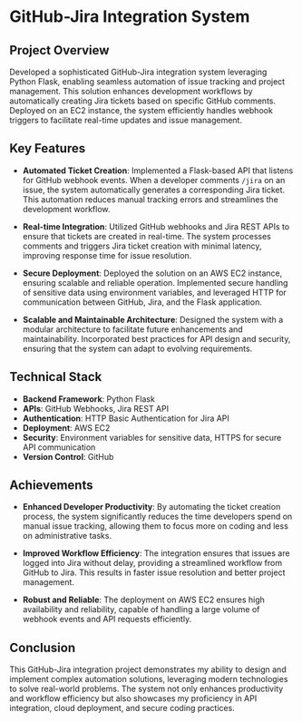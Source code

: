 # GitHub-Jira Integration System

## Project Overview

Developed a sophisticated GitHub-Jira integration system leveraging Python Flask, enabling seamless automation of issue tracking and project management. This solution enhances development workflows by automatically creating Jira tickets based on specific GitHub comments. Deployed on an EC2 instance, the system efficiently handles webhook triggers to facilitate real-time updates and issue management.

## Key Features

- **Automated Ticket Creation**: Implemented a Flask-based API that listens for GitHub webhook events. When a developer comments `/jira` on an issue, the system automatically generates a corresponding Jira ticket. This automation reduces manual tracking errors and streamlines the development workflow.

- **Real-time Integration**: Utilized GitHub webhooks and Jira REST APIs to ensure that tickets are created in real-time. The system processes comments and triggers Jira ticket creation with minimal latency, improving response time for issue resolution.

- **Secure Deployment**: Deployed the solution on an AWS EC2 instance, ensuring scalable and reliable operation. Implemented secure handling of sensitive data using environment variables, and leveraged HTTP for communication between GitHub, Jira, and the Flask application.

- **Scalable and Maintainable Architecture**: Designed the system with a modular architecture to facilitate future enhancements and maintainability. Incorporated best practices for API design and security, ensuring that the system can adapt to evolving requirements.

## Technical Stack

- **Backend Framework**: Python Flask
- **APIs**: GitHub Webhooks, Jira REST API
- **Authentication**: HTTP Basic Authentication for Jira API
- **Deployment**: AWS EC2
- **Security**: Environment variables for sensitive data, HTTPS for secure API communication
- **Version Control**: GitHub

## Achievements

- **Enhanced Developer Productivity**: By automating the ticket creation process, the system significantly reduces the time developers spend on manual issue tracking, allowing them to focus more on coding and less on administrative tasks.

- **Improved Workflow Efficiency**: The integration ensures that issues are logged into Jira without delay, providing a streamlined workflow from GitHub to Jira. This results in faster issue resolution and better project management.

- **Robust and Reliable**: The deployment on AWS EC2 ensures high availability and reliability, capable of handling a large volume of webhook events and API requests efficiently.

## Conclusion

This GitHub-Jira integration project demonstrates my ability to design and implement complex automation solutions, leveraging modern technologies to solve real-world problems. The system not only enhances productivity and workflow efficiency but also showcases my proficiency in API integration, cloud deployment, and secure coding practices.

